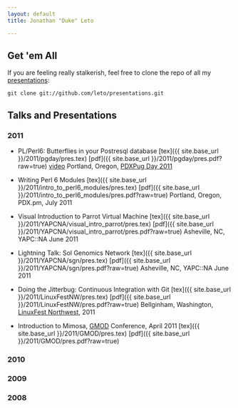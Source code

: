 ```yaml
---
layout: default
title: Jonathan "Duke" Leto

---
```


## Get 'em All

If you are feeling really stalkerish, feel free to clone the repo of all my
[presentations](https://github.com/leto/presentations):

    git clone git://github.com/leto/presentations.git

## Talks and Presentations

### 2011

* PL/Perl6: Butterflies in your Postresql database
[tex]({{ site.base_url }}/2011/pgday/pres.tex)
[pdf]({{ site.base_url }}/2011/pgday/pres.pdf?raw=true)
[video](http://vimeo.com/27975448)
Portland, Oregon, [PDXPug Day 2011](http://wiki.postgresql.org/wiki/PDXPUGDay2011)

* Writing Perl 6 Modules
[tex]({{ site.base_url }}/2011/intro_to_perl6_modules/pres.tex)
[pdf]({{ site.base_url }}/2011/intro_to_perl6_modules/pres.pdf?raw=true)
Portland, Oregon, PDX.pm, July 2011

* Visual Introduction to Parrot Virtual Machine
[tex]({{ site.base_url }}/2011/YAPCNA/visual_intro_parrot/pres.tex)
[pdf]({{ site.base_url }}/2011/YAPCNA/visual_intro_parrot/pres.pdf?raw=true)
Asheville, NC, YAPC::NA June 2011

* Lightning Talk: Sol Genomics Network
[tex]({{ site.base_url }}/2011/YAPCNA/sgn/pres.tex)
[pdf]({{ site.base_url }}/2011/YAPCNA/sgn/pres.pdf?raw=true)
Asheville, NC, YAPC::NA June 2011

* Doing the Jitterbug: Continuous Integration with Git
[tex]({{ site.base_url }}/2011/LinuxFestNW/pres.tex)
[pdf]({{ site.base_url }}/2011/LinuxFestNW/pres.pdf?raw=true)
Bellginham, Washington, [LinuxFest Northwest](http://linuxfestnorthwest.org), 2011

* Introduction to Mimosa, [GMOD](http://gmod.org) Conference, April 2011
[tex]({{ site.base_url }}/2011/GMOD/pres.tex)
[pdf]({{ site.base_url }}/2011/GMOD/pres.pdf?raw=true)

### 2010

### 2009

### 2008
